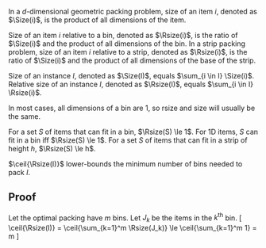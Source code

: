 In a $d$-dimensional geometric packing problem,
$\newcommand{\Size}{\operatorname{size}}\newcommand{\Rsize}{\operatorname{rsize}}\newcommand{\ceil}[1]{\left\lceil{#1}\right\rceil}$
size of an item $i$, denoted as $\Size(i)$, is the product of all dimensions of the item.

Size of an item $i$ relative to a bin, denoted as $\Rsize(i)$,
is the ratio of $\Size(i)$ and the product of all dimensions of the bin.
In a strip packing problem, size of an item $i$ relative to a strip, denoted as $\Rsize(i)$,
is the ratio of $\Size(i)$ and the product of all dimensions of the base of the strip.

Size of an instance $I$, denoted as $\Size(I)$, equals $\sum_{i \in I} \Size(i)$.
Relative size of an instance $I$, denoted as $\Rsize(I)$, equals $\sum_{i \in I} \Rsize(i)$.

In most cases, all dimensions of a bin are 1, so rsize and size will usually be the same.

For a set $S$ of items that can fit in a bin, $\Rsize(S) \le 1$.
For 1D items, $S$ can fit in a bin iff $\Rsize(S) \le 1$.
For a set $S$ of items that can fit in a strip of height $h$,
$\Rsize(S) \le h$.

$\ceil{\Rsize(I)}$ lower-bounds the minimum number of bins needed to pack $I$.

## Proof

Let the optimal packing have $m$ bins.
Let $J_k$ be the items in the $k^{\textrm{th}}$ bin.
\[ \ceil{\Rsize(I)} = \ceil{\sum_{k=1}^m \Rsize(J_k)} \le \ceil{\sum_{k=1}^m 1} = m \]
